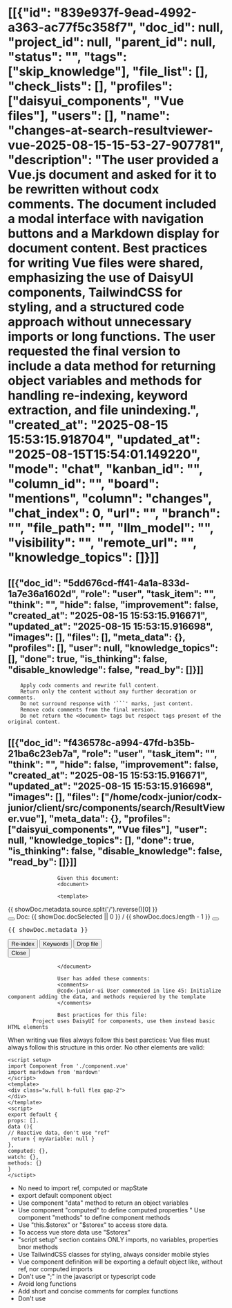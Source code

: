 # [[{"id": "839e937f-9ead-4992-a363-ac77f5c358f7", "doc_id": null, "project_id": null, "parent_id": null, "status": "", "tags": ["skip_knowledge"], "file_list": [], "check_lists": [], "profiles": ["daisyui_components", "Vue files"], "users": [], "name": "changes-at-search-resultviewer-vue-2025-08-15-15-53-27-907781", "description": "The user provided a Vue.js document and asked for it to be rewritten without codx comments. The document included a modal interface with navigation buttons and a Markdown display for document content. Best practices for writing Vue files were shared, emphasizing the use of DaisyUI components, TailwindCSS for styling, and a structured code approach without unnecessary imports or long functions. The user requested the final version to include a data method for returning object variables and methods for handling re-indexing, keyword extraction, and file unindexing.", "created_at": "2025-08-15 15:53:15.918704", "updated_at": "2025-08-15T15:54:01.149220", "mode": "chat", "kanban_id": "", "column_id": "", "board": "mentions", "column": "changes", "chat_index": 0, "url": "", "branch": "", "file_path": "", "llm_model": "", "visibility": "", "remote_url": "", "knowledge_topics": []}]]
## [[{"doc_id": "5dd676cd-ff41-4a1a-833d-1a7e36a1602d", "role": "user", "task_item": "", "think": "", "hide": false, "improvement": false, "created_at": "2025-08-15 15:53:15.916671", "updated_at": "2025-08-15 15:53:15.916698", "images": [], "files": [], "meta_data": {}, "profiles": [], "user": null, "knowledge_topics": [], "done": true, "is_thinking": false, "disable_knowledge": false, "read_by": []}]]

        Apply codx comments and rewrite full content.
        Return only the content without any further decoration or comments.
        Do not surround response with '```' marks, just content.
        Remove codx comments from the final version.
        Do not return the <document> tags but respect tags present of the original content.
        
## [[{"doc_id": "f436578c-a994-47fd-b35b-21ba6c23eb7a", "role": "user", "task_item": "", "think": "", "hide": false, "improvement": false, "created_at": "2025-08-15 15:53:15.916671", "updated_at": "2025-08-15 15:53:15.916698", "images": [], "files": ["/home/codx-junior/codx-junior/client/src/components/search/ResultViewer.vue"], "meta_data": {}, "profiles": ["daisyui_components", "Vue files"], "user": null, "knowledge_topics": [], "done": true, "is_thinking": false, "disable_knowledge": false, "read_by": []}]]

                    Given this document:
                    <document>

                    <template>
<div class="modal modal-bottom sm:modal-middle modal-open">
  <div class="modal-box flex flex-col gap-2 w-full max-w-full">
    <div class="font-bold text-wrap">
      {{ showDoc.metadata.source.split('/').reverse()[0] }}
    </div>
    <div class="flex flex-col gap-2 grow h-96 overflow-auto">
      <div class="flex gap-2 items-center">
        <button class="btn btn-xs btn-info" @click.stop="showDoc.docSelected--" :disabled="!showDoc.docSelected">
          <i class="fa-solid fa-backward"></i>
        </button>
        Doc: {{ showDoc.docSelected || 0 }} / {{ showDoc.docs.length - 1 }}
        <button class="btn btn-xs btn-warning" @click.stop="showDoc.docSelected++"
          :disabled="!((showDoc.docSelected || 0) < (showDoc.docs.length - 1))">
          <i class="fa-solid fa-forward"></i>
        </button>
      </div>
      <MarkdownVue class="prose"
        :text="'```json\n' + showDoc.docs[showDoc.docSelected || 0].page_content + '\n```'" />
    </div>
    <div class="text-xs">
      <pre>{{ showDoc.metadata }}</pre>
    </div>
    <div>
      <form class="flex gap-2" method="dialog">
        <button class="btn btn-info text-white" @click="reIndexFile(showDoc)">
          Re-index
        </button>
        <button class="btn btn-info text-white" @click="extractKeywords(showDoc)">
          Keywords
        </button>
        <button class="btn btn-error text-white" @click="unIndexFile(showDoc)">
          Drop file
        </button>
        <div class="grow"></div>
        <button class="btn" @click="showDoc = null">
          Close
        </button>
      </form>
    </div>
  </div>
</div>
</template>
<script>
export default {
  // @codx-ok, please-wait...: Initialize component adding the data, and methods requiered by the template
}
</script>

                    </document>

                    User has added these comments:
                    <comments>
                    @codx-junior-ui User commented in line 45: Initialize component adding the data, and methods requiered by the template
                    </comments>

                    Best practices for this file:
            Project uses DaisyUI for components, use them instead basic HTML elements
When writing vue files always follow this best parctices:
Vue files must always follow this structure in this order.
No other elements are valid:
```example vue file
<script setup>
import Component from './component.vue'
import markdown from 'mardown'
</script>
<template>
<div class="w.full h-full flex gap-2">
</div>
</template>
<script>
export default {
props: [].
data (){
// Reactive data, don't use "ref"
 return { myVariable: null }
},
computed: {},
watch: {},
methods: {}
}
</sctipt>
```
* No need to import ref, computed or mapState 
* export default component object
* Use component "data" method to return an object variables
* Use component "computed" to define computed properties
" Use component "methods" to define component methods 
* Use "this.$storex" or "$storex" to access store data.
* To access vue store data use "$storex"
* "script setup" section contains ONLY imports, no variables, properties bnor methods
* Use TailwindCSS classes for styling, always consider mobile styles
* Vue component definition will be exporting a default object like, without ref, nor computed imports
* Don't use ";" in the javascript or typescript code
* Avoid long functions
* Add short and concise comments for complex functions
* Don't use <style> elements, use TailWindCSS classes
            
                    
## [[{"doc_id": "29e564c6-21be-491e-b729-c9466a94c96a", "role": "assistant", "task_item": "", "think": null, "hide": false, "improvement": false, "created_at": "2025-08-15 15:53:15.916671", "updated_at": "2025-08-15 15:53:15.916698", "images": [], "files": [], "meta_data": {"time_taken": 30.119739770889282, "first_chunk_time_taken": 0.00012421607971191406, "model": "gpt-4o"}, "profiles": ["daisyui_components", "Vue files"], "user": null, "knowledge_topics": [], "done": true, "is_thinking": null, "disable_knowledge": false, "read_by": []}]]
<document>

<template>
<div class="modal modal-bottom sm:modal-middle modal-open">
  <div class="modal-box flex flex-col gap-2 w-full max-w-full">
    <div class="font-bold text-wrap">
      {{ showDoc.metadata.source.split('/').reverse()[0] }}
    </div>
    <div class="flex flex-col gap-2 grow h-96 overflow-auto">
      <div class="flex gap-2 items-center">
        <button class="btn btn-xs btn-info" @click.stop="showDoc.docSelected--" :disabled="!showDoc.docSelected">
          <i class="fa-solid fa-backward"></i>
        </button>
        Doc: {{ showDoc.docSelected || 0 }} / {{ showDoc.docs.length - 1 }}
        <button class="btn btn-xs btn-warning" @click.stop="showDoc.docSelected++"
          :disabled="!((showDoc.docSelected || 0) < (showDoc.docs.length - 1))">
          <i class="fa-solid fa-forward"></i>
        </button>
      </div>
      <MarkdownVue class="prose"
        :text="'```json\n' + showDoc.docs[showDoc.docSelected || 0].page_content + '\n```'" />
    </div>
    <div class="text-xs">
      <pre>{{ showDoc.metadata }}</pre>
    </div>
    <div>
      <form class="flex gap-2" method="dialog">
        <button class="btn btn-info text-white" @click="reIndexFile(showDoc)">
          Re-index
        </button>
        <button class="btn btn-info text-white" @click="extractKeywords(showDoc)">
          Keywords
        </button>
        <button class="btn btn-error text-white" @click="unIndexFile(showDoc)">
          Drop file
        </button>
        <div class="grow"></div>
        <button class="btn" @click="showDoc = null">
          Close
        </button>
      </form>
    </div>
  </div>
</div>
</template>

<script>
export default {
  data() {
    return {
      showDoc: {
        docSelected: null,
        docs: [],
        metadata: {
          source: ''
        }
      }
    }
  },
  methods: {
    reIndexFile(doc) {
      // Add logic to re-index the file
    },
    extractKeywords(doc) {
      // Add logic to extract keywords
    },
    unIndexFile(doc) {
      // Add logic to remove file reference
    }
  }
}
</script>

</document>